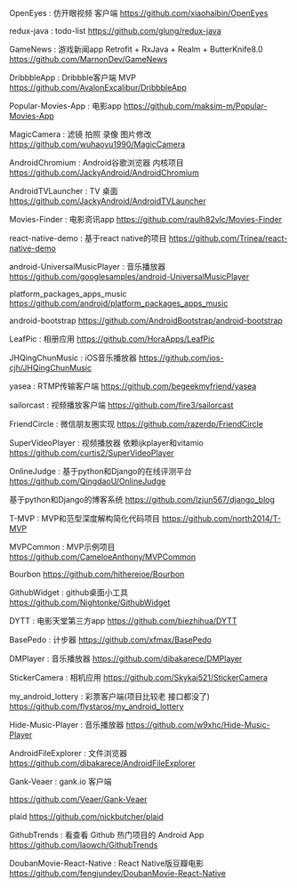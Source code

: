 OpenEyes : 仿开眼视频 客户端
https://github.com/xiaohaibin/OpenEyes

redux-java : todo-list
https://github.com/glung/redux-java

GameNews : 游戏新闻app Retrofit + RxJava + Realm + ButterKnife8.0
https://github.com/MarnonDev/GameNews

DribbbleApp : Dribbble客户端 MVP
https://github.com/AvalonExcalibur/DribbbleApp

Popular-Movies-App : 电影app
https://github.com/maksim-m/Popular-Movies-App

MagicCamera : 滤镜 拍照 录像 图片修改
https://github.com/wuhaoyu1990/MagicCamera

AndroidChromium : Android谷歌浏览器 内核项目
https://github.com/JackyAndroid/AndroidChromium

AndroidTVLauncher : TV 桌面
https://github.com/JackyAndroid/AndroidTVLauncher

Movies-Finder : 电影资讯app
https://github.com/raulh82vlc/Movies-Finder

react-native-demo : 基于react native的项目
https://github.com/Trinea/react-native-demo

android-UniversalMusicPlayer : 音乐播放器
https://github.com/googlesamples/android-UniversalMusicPlayer

platform_packages_apps_music
https://github.com/android/platform_packages_apps_music

android-bootstrap
https://github.com/AndroidBootstrap/android-bootstrap

LeafPic : 相册应用
https://github.com/HoraApps/LeafPic

JHQingChunMusic : iOS音乐播放器
https://github.com/ios-cjh/JHQingChunMusic

yasea : RTMP传输客户端
https://github.com/begeekmyfriend/yasea

sailorcast : 视频播放客户端
https://github.com/fire3/sailorcast

FriendCircle : 微信朋友圈实现
https://github.com/razerdp/FriendCircle

SuperVideoPlayer : 视频播放器 依赖ijkplayer和vitamio
https://github.com/curtis2/SuperVideoPlayer

OnlineJudge : 基于python和Django的在线评测平台
https://github.com/QingdaoU/OnlineJudge

基于python和Django的博客系统
https://github.com/lzjun567/django_blog

T-MVP : MVP和范型深度解构简化代码项目
https://github.com/north2014/T-MVP

MVPCommon : MVP示例项目
https://github.com/CameloeAnthony/MVPCommon

Bourbon
https://github.com/hitherejoe/Bourbon

GithubWidget : github桌面小工具
https://github.com/Nightonke/GithubWidget

DYTT : 电影天堂第三方app
https://github.com/biezhihua/DYTT

BasePedo : 计步器
https://github.com/xfmax/BasePedo

DMPlayer : 音乐播放器
https://github.com/dibakarece/DMPlayer

StickerCamera : 相机应用
https://github.com/Skykai521/StickerCamera

my_android_lottery : 彩票客户端(项目比较老 接口都没了)
https://github.com/flystaros/my_android_lottery

Hide-Music-Player : 音乐播放器
https://github.com/w9xhc/Hide-Music-Player

AndroidFileExplorer : 文件浏览器
https://github.com/dibakarece/AndroidFileExplorer

Gank-Veaer : gank.io 客户端

https://github.com/Veaer/Gank-Veaer

plaid
https://github.com/nickbutcher/plaid

GithubTrends : 看查看 Github 热门项目的 Android App
https://github.com/laowch/GithubTrends

DoubanMovie-React-Native : React Native版豆瓣电影
https://github.com/fengjundev/DoubanMovie-React-Native
